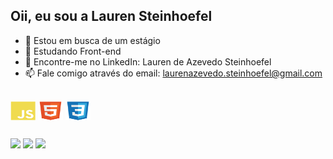 ## Oii, eu sou a Lauren Steinhoefel


- 🔭 Estou em busca de um estágio 
- 🌱 Estudando Front-end
- 💬 Encontre-me no LinkedIn: Lauren de Azevedo Steinhoefel
- 📫 Fale comigo através do email: laurenazevedo.steinhoefel@gmail.com

<div style="display: inline_block"><br>
  <img align="center" alt="Lauren-Js" height="30" width="40" src="https://raw.githubusercontent.com/devicons/devicon/master/icons/javascript/javascript-plain.svg">
  <img align="center" alt="Lauren-HTML" height="30" width="40" src="https://raw.githubusercontent.com/devicons/devicon/master/icons/html5/html5-original.svg">
  <img align="center" alt="Lauren-CSS" height="30" width="40" src="https://raw.githubusercontent.com/devicons/devicon/master/icons/css3/css3-original.svg">
</div>

##

<div> 
  <a href="https://instagram.com/_la.stein" target="_blank"><img src="https://img.shields.io/badge/-Instagram-%23E4405F?style=for-the-badge&logo=instagram&logoColor=white" target="_blank"></a>
  <a href = "mailto:laurenazevedo.steinhoefel@gmail.com"><img src="https://img.shields.io/badge/-Gmail-%23333?style=for-the-badge&logo=gmail&logoColor=white" target="_blank"></a>
  <a href="https://www.linkedin.com/in/Lauren de Azevedo Steinhoefel" target="_blank"><img src="https://img.shields.io/badge/-LinkedIn-%230077B5?style=for-the-badge&logo=linkedin&logoColor=white" target="_blank"></a> 
  
</div>

